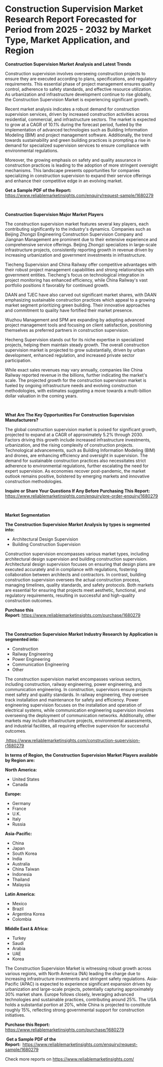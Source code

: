 <p><h1>Construction Supervision Market Research Report Forecasted for Period from 2025 -  2032 by Market Type, Market Application, and Region</h1></p><p><strong>Construction Supervision Market Analysis and Latest Trends</strong></p>
<p><p>Construction supervision involves overseeing construction projects to ensure they are executed according to plans, specifications, and regulatory requirements. This essential phase of project management ensures quality control, adherence to safety standards, and effective resource utilization. As urbanization and infrastructure development continue to rise globally, the Construction Supervision Market is experiencing significant growth.</p><p>Recent market analysis indicates a robust demand for construction supervision services, driven by increased construction activities across residential, commercial, and infrastructure sectors. The market is expected to grow at a CAGR of 10.1% during the forecast period, fueled by the implementation of advanced technologies such as Building Information Modeling (BIM) and project management software. Additionally, the trend towards sustainability and green building practices is prompting a rise in demand for specialized supervision services to ensure compliance with environmental regulations.</p><p>Moreover, the growing emphasis on safety and quality assurance in construction practices is leading to the adoption of more stringent oversight mechanisms. This landscape presents opportunities for companies specializing in construction supervision to expand their service offerings and enhance their competitive edge in an evolving market.</p></p>
<p><strong>Get a Sample PDF of the Report:&nbsp;</strong> <a href="https://www.reliablemarketinsights.com/enquiry/request-sample/1680279?utm_campaign=2112&utm_medium=2&utm_source=Github&utm_content=ia&utm_term=25032025&utm_id=construction-supervision">https://www.reliablemarketinsights.com/enquiry/request-sample/1680279</a></p>
<p>&nbsp;</p>
<p><strong>Construction Supervision Major Market Players</strong></p>
<p><p>The construction supervision market features several key players, each contributing significantly to the industry's dynamics. Companies such as Beijing Zhongzi Engineering Construction Supervision Company and Jiangnan Management are prominent due to their extensive experience and comprehensive service offerings. Beijing Zhongzi specializes in large-scale infrastructure projects, consistently reporting growth in revenue driven by increasing urbanization and government investments in infrastructure.</p><p>Tiecheng Supervision and China Railway offer competitive advantages with their robust project management capabilities and strong relationships with government entities. Tiecheng's focus on technological integration in project monitoring has enhanced efficiency, while China Railway's vast portfolio positions it favorably for continued growth.</p><p>DAAN and TJEC have also carved out significant market shares, with DAAN emphasizing sustainable construction practices which appeal to a growing market segment prioritizing green building. Their innovative approaches and commitment to quality have fortified their market presence.</p><p>Wuzhou Management and SPM are expanding by adopting advanced project management tools and focusing on client satisfaction, positioning themselves as preferred partners in construction supervision.</p><p>Hecheng Supervision stands out for its niche expertise in specialized projects, helping them maintain steady growth. The overall construction supervision market is projected to grow substantially, driven by urban development, enhanced regulation, and increased private sector participation.</p><p>While exact sales revenues may vary annually, companies like China Railway reported revenue in the billions, further indicating the market's scale. The projected growth for the construction supervision market is fueled by ongoing infrastructure needs and evolving construction methodologies, with estimates suggesting a move towards a multi-billion dollar valuation in the coming years.</p></p>
<p>&nbsp;</p>
<p><strong>What Are The Key Opportunities For Construction Supervision Manufacturers?</strong></p>
<p><p>The global construction supervision market is poised for significant growth, projected to expand at a CAGR of approximately 5.2% through 2030. Factors driving this growth include increased infrastructure investments, urbanization, and the rising complexity of construction projects. Technological advancements, such as Building Information Modeling (BIM) and drones, are enhancing efficiency and oversight in supervision. The demand for sustainable construction practices also necessitates strict adherence to environmental regulations, further escalating the need for expert supervision. As economies recover post-pandemic, the market outlook remains positive, bolstered by emerging markets and innovative construction methodologies.</p></p>
<p><strong>Inquire or Share Your Questions If Any Before Purchasing This Report:</strong> <a href="https://www.reliablemarketinsights.com/enquiry/pre-order-enquiry/1680279?utm_campaign=2112&utm_medium=2&utm_source=Github&utm_content=ia&utm_term=25032025&utm_id=construction-supervision">https://www.reliablemarketinsights.com/enquiry/pre-order-enquiry/1680279</a></p>
<p>&nbsp;</p>
<p><strong>Market Segmentation</strong></p>
<p><strong>The Construction Supervision Market Analysis by types is segmented into:</strong></p>
<p><ul><li>Architectural Design Supervision</li><li>Building Construction Supervision</li></ul></p>
<p><p>Construction supervision encompasses various market types, including architectural design supervision and building construction supervision. Architectural design supervision focuses on ensuring that design plans are executed accurately and in compliance with regulations, fostering collaboration between architects and contractors. In contrast, building construction supervision oversees the actual construction process, managing timelines, quality standards, and safety protocols. Both markets are essential for ensuring that projects meet aesthetic, functional, and regulatory requirements, resulting in successful and high-quality construction outcomes.</p></p>
<p><strong>Purchase this Report:&nbsp;</strong><a href="https://www.reliablemarketinsights.com/purchase/1680279?utm_campaign=2112&utm_medium=2&utm_source=Github&utm_content=ia&utm_term=25032025&utm_id=construction-supervision">https://www.reliablemarketinsights.com/purchase/1680279</a></p>
<p>&nbsp;</p>
<p><strong>The Construction Supervision Market Industry Research by Application is segmented into:</strong></p>
<p><ul><li>Construction</li><li>Railway Engineering</li><li>Power Engineering</li><li>Communication Engineering</li><li>Other</li></ul></p>
<p><p>The construction supervision market encompasses various sectors, including construction, railway engineering, power engineering, and communication engineering. In construction, supervisors ensure projects meet safety and quality standards. In railway engineering, they oversee track installation and maintenance for safety and efficiency. Power engineering supervision focuses on the installation and operation of electrical systems, while communication engineering supervision involves overseeing the deployment of communication networks. Additionally, other markets may include infrastructure projects, environmental assessments, and industrial facilities, all requiring effective supervision for successful outcomes.</p></p>
<p><a href="https://www.reliablemarketinsights.com/construction-supervision-r1680279?utm_campaign=2112&utm_medium=2&utm_source=Github&utm_content=ia&utm_term=25032025&utm_id=construction-supervision">&nbsp;https://www.reliablemarketinsights.com/construction-supervision-r1680279</a></p>
<p><strong>In terms of Region, the Construction Supervision Market Players available by Region are:</strong></p>
<p>
    <p> <strong> North America: </strong>
        <ul>
            <li>United States</li>
            <li>Canada</li>
        </ul>
        </p> 
    <p> <strong> Europe: </strong>
        <ul>
            <li>Germany</li>
            <li>France</li>
            <li>U.K.</li>
            <li>Italy</li>
            <li>Russia</li>
        </ul>
        </p> 
    <p> <strong> Asia-Pacific: </strong>
        <ul>
            <li>China</li>
            <li>Japan</li>
            <li>South Korea</li>
            <li>India</li>
            <li>Australia</li>
            <li>China Taiwan</li>
            <li>Indonesia</li>
            <li>Thailand</li>
            <li>Malaysia</li>
        </ul>
        </p> 
    <p> <strong> Latin America: </strong>
        <ul>
            <li>Mexico</li>
            <li>Brazil</li>
            <li>Argentina Korea</li>
            <li>Colombia</li>
        </ul>
        </p> 
    <p> <strong> Middle East & Africa: </strong>
        <ul>
            <li>Turkey</li>
            <li>Saudi</li>
            <li>Arabia</li>
            <li>UAE</li>
            <li>Korea</li>
        </ul>
    </p>
    </p>
<p><p>The Construction Supervision Market is witnessing robust growth across various regions, with North America (NA) leading the charge due to increasing infrastructure investments and stringent safety regulations. Asia-Pacific (APAC) is expected to experience significant expansion driven by urbanization and large-scale projects, potentially capturing approximately 30% market share. Europe follows closely, leveraging advanced technologies and sustainable practices, contributing around 25%. The USA holds a substantial portion at 20%, while China is projected to constitute roughly 15%, reflecting strong governmental support for construction initiatives.</p></p>
<p><strong>Purchase this Report: </strong><a href="https://www.reliablemarketinsights.com/purchase/1680279?utm_campaign=2112&utm_medium=2&utm_source=Github&utm_content=ia&utm_term=25032025&utm_id=construction-supervision">https://www.reliablemarketinsights.com/purchase/1680279</a></p>
<p>&nbsp;<strong>Get a Sample PDF of the Report:&nbsp;&nbsp;</strong><a href="https://www.reliablemarketinsights.com/enquiry/request-sample/1680279?utm_campaign=2112&utm_medium=2&utm_source=Github&utm_content=ia&utm_term=25032025&utm_id=construction-supervision">https://www.reliablemarketinsights.com/enquiry/request-sample/1680279</a></p>
<p><strong></strong></p>
<p>Check more reports on <a href="https://www.reliablemarketinsights.com/?utm_campaign=2112&utm_medium=2&utm_source=Github&utm_content=ia&utm_term=25032025&utm_id=construction-supervision">https://www.reliablemarketinsights.com/</a></p>